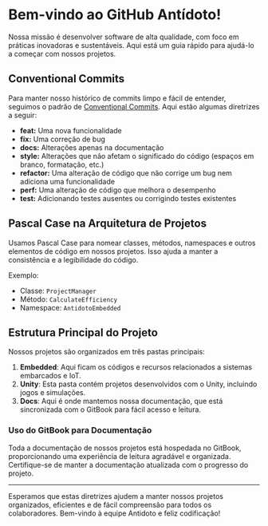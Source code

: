 # Bem-vindo ao GitHub Antídoto!

Nossa missão é desenvolver software de alta qualidade, com foco em práticas inovadoras e sustentáveis. Aqui está um guia rápido para ajudá-lo a começar com nossos projetos.

## Conventional Commits

Para manter nosso histórico de commits limpo e fácil de entender, seguimos o padrão de [Conventional Commits](https://www.conventionalcommits.org/). Aqui estão algumas diretrizes a seguir:

- **feat:** Uma nova funcionalidade
- **fix:** Uma correção de bug
- **docs:** Alterações apenas na documentação
- **style:** Alterações que não afetam o significado do código (espaços em branco, formatação, etc.)
- **refactor:** Uma alteração de código que não corrige um bug nem adiciona uma funcionalidade
- **perf:** Uma alteração de código que melhora o desempenho
- **test:** Adicionando testes ausentes ou corrigindo testes existentes

## Pascal Case na Arquitetura de Projetos

Usamos Pascal Case para nomear classes, métodos, namespaces e outros elementos de código em nossos projetos. Isso ajuda a manter a consistência e a legibilidade do código.

Exemplo:
- Classe: `ProjectManager`
- Método: `CalculateEfficiency`
- Namespace: `AntidotoEmbedded`

## Estrutura Principal do Projeto

Nossos projetos são organizados em três pastas principais:

1. **Embedded**: Aqui ficam os códigos e recursos relacionados a sistemas embarcados e IoT.
2. **Unity**: Esta pasta contém projetos desenvolvidos com o Unity, incluindo jogos e simulações.
3. **Docs**: Aqui é onde mantemos nossa documentação, que está sincronizada com o GitBook para fácil acesso e leitura.

### Uso do GitBook para Documentação

Toda a documentação de nossos projetos está hospedada no GitBook, proporcionando uma experiência de leitura agradável e organizada. Certifique-se de manter a documentação atualizada com o progresso do projeto.

---

Esperamos que estas diretrizes ajudem a manter nossos projetos organizados, eficientes e de fácil compreensão para todos os colaboradores. Bem-vindo à equipe Antidoto e feliz codificação!
